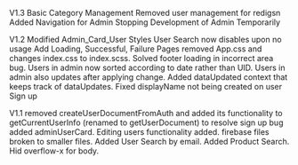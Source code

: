 V1.3
Basic Category Management
Removed user management for redigsn
Added Navigation for Admin
Stopping Development of Admin Temporarily

V1.2
Modified Admin_Card_User Styles
User Search now disables upon no usage
Add Loading, Successful, Failure Pages
removed App.css and changes index.css to index.scss.
Solved footer loading in incorrect area bug.
Users in admin now sorted according to date rather than UID.
Users in admin also updates after applying change.
Added dataUpdated context that keeps track of dataUpdates.
Fixed displayName not being created on user Sign up

V1.1
removed createUserDocumentFromAuth and added its functionality to getCurrentUserInfo (renamed to getUserDocument) to resolve sign up bug
added adminUserCard.
Editing users functionality added.
firebase files broken to smaller files.
Added User Search by email. 
Added Product Search.
Hid overflow-x for body.
